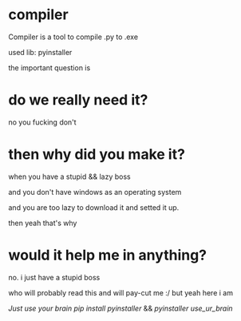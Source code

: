 # compiler

  Compiler is a tool to compile .py to .exe
  
  used lib: pyinstaller
  
  the important question is
  
# do we really need it?

  no you fucking don't
  
# then why did you make it?
  when you have a stupid && lazy boss
  
  and you don't have windows as an operating system
  
  and you are too lazy to download it and setted it up.
  
  then yeah that's why
  
# would it help me in anything?
  no.
  i just have a stupid boss
  
  who will probably read this
  and will pay-cut me :/ 
  but yeah here i am
  
  *Just use your brain*
  *pip install pyinstaller* &&
  *pyinstaller use_ur_brain*
  
